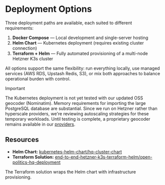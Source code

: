 # Deployment Options

Three deployment paths are available, each suited to different requirements:

1. **Docker Compose** — Local development and single-server hosting
2. **Helm Chart** — Kubernetes deployment (requires existing cluster connection)
3. **Terraform + Helm** — Fully automated provisioning of a multi-node Hetzner K3s cluster

All options support the same flexibility: run everything locally, use managed services (AWS RDS, Upstash Redis, S3), or mix both approaches to balance operational burden with control.

> [!IMPORTANT]
> The Kubernetes deployment is not yet tested with our updated OSS geocoder (Nominatim).
> Memory requirements for importing the large PostgreSQL database are substantial. Since we run on Hetzner rather than hyperscale providers, we're reviewing autoscaling strategies for these temporary workloads.
> Until testing is complete, a proprietary geocoder remains available in our [providers](../backend/app/api/providers).

## Resources

- **Helm Chart:** [kubernetes-helm-chart/hq-cluster-chart](./kubernetes-helm-chart/hq-cluster-chart)
- **Terraform Solution:** [end-to-end-hetzner-k3s-terraform-helm/open-politics-hq-deployment](./end-to-end-hetzner-k3s-terraform-helm/open-politics-hq-deployment)

The Terraform solution wraps the Helm chart with infrastructure provisioning.